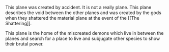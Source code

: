 This plane was created by accident. It is not a really plane. This plane describes the void between the other planes and was created by the gods when they shattered the material plane at the event of the [[The Shattering]]. 

This plane is the home of the miscreated demons which live in between the planes and search for a place to live and subjugate other species to show their brutal power. 